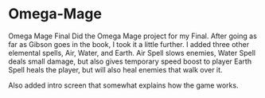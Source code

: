 # Omega-Mage
Omega Mage Final
Did the Omega Mage project for my Final. After going as far as Gibson goes in the book, I took it a little further. 
I added three other elemental spells, Air, Water, and Earth.
Air Spell slows enemies,
Water Spell deals small damage, but also gives temporary speed boost to player
Earth Spell heals the player, but will also heal enemies that walk over it.

Also added intro screen that somewhat explains how the game works.
